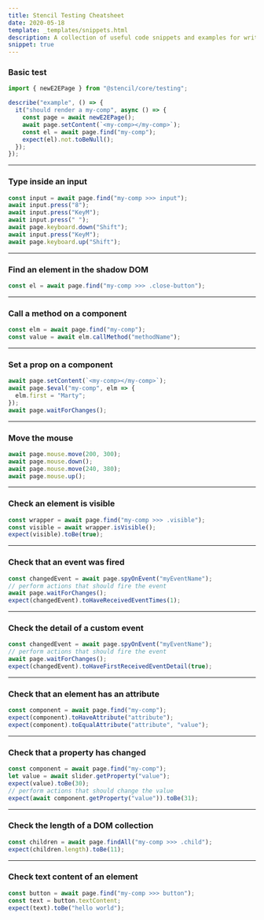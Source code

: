 ```yaml
---
title: Stencil Testing Cheatsheet
date: 2020-05-18
template: _templates/snippets.html
description: A collection of useful code snippets and examples for writing End to End tests in a Stencil project.
snippet: true
---
```


### Basic test

```ts
import { newE2EPage } from "@stencil/core/testing";

describe("example", () => {
  it("should render a my-comp", async () => {
    const page = await newE2EPage();
    await page.setContent(`<my-comp></my-comp>`);
    const el = await page.find("my-comp");
    expect(el).not.toBeNull();
  });
});
```

---

### Type inside an input

```ts
const input = await page.find("my-comp >>> input");
await input.press("8");
await input.press("KeyM");
await input.press(" ");
await page.keyboard.down("Shift");
await input.press("KeyM");
await page.keyboard.up("Shift");
```

---

### Find an element in the shadow DOM

```ts
const el = await page.find("my-comp >>> .close-button");
```

---

### Call a method on a component

```ts
const elm = await page.find("my-comp");
const value = await elm.callMethod("methodName");
```

---

### Set a prop on a component

```ts
await page.setContent(`<my-comp></my-comp>`);
await page.$eval("my-comp", elm => {
  elm.first = "Marty";
});
await page.waitForChanges();
```

---

### Move the mouse

```ts
await page.mouse.move(200, 300);
await page.mouse.down();
await page.mouse.move(240, 380);
await page.mouse.up();
```

---

### Check an element is visible

```ts
const wrapper = await page.find("my-comp >>> .visible");
const visible = await wrapper.isVisible();
expect(visible).toBe(true);
```

---

### Check that an event was fired

```ts
const changedEvent = await page.spyOnEvent("myEventName");
// perform actions that should fire the event
await page.waitForChanges();
expect(changedEvent).toHaveReceivedEventTimes(1);
```

---


### Check the detail of a custom event

```ts
const changedEvent = await page.spyOnEvent("myEventName");
// perform actions that should fire the event
await page.waitForChanges();
expect(changedEvent).toHaveFirstReceivedEventDetail(true);
```

---

### Check that an element has an attribute

```ts
const component = await page.find("my-comp");
expect(component).toHaveAttribute("attribute");
expect(component).toEqualAttribute("attribute", "value");
```

---

### Check that a property has changed

```ts
const component = await page.find("my-comp");
let value = await slider.getProperty("value");
expect(value).toBe(30);
// perform actions that should change the value
expect(await component.getProperty("value")).toBe(31);
```

---

### Check the length of a DOM collection

```ts
const children = await page.findAll("my-comp >>> .child");
expect(children.length).toBe(11);
```

---

### Check text content of an element

```ts
const button = await page.find("my-comp >>> button");
const text = button.textContent;
expect(text).toBe("hello world");
```
